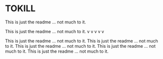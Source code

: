 # TOKILL
This is just the readme ... not much to it.

This is just the readme ... not much to it.
v
v
v
v
v

This is just the readme ... not much to it.
This is just the readme ... not much to it.
This is just the readme ... not much to it.
This is just the readme ... not much to it.
This is just the readme ... not much to it.
